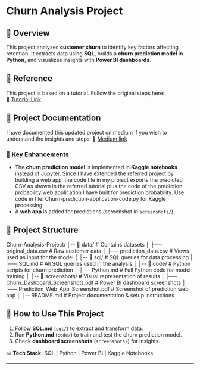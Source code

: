 # Churn Analysis Project  

## 📌 Overview  
This project analyzes **customer churn** to identify key factors affecting retention. It extracts data using **SQL**, builds a **churn prediction model in Python**, and visualizes insights with **Power BI dashboards**.  

## 📌 Reference  
This project is based on a tutorial. Follow the original steps here:  
🔗 [Tutorial Link](https://pivotalstats.com/end-end-churn-analysis-portfolio-project/)  
## 📌 Project Documentation  
I have documented this updated project on medium if you wish to understand the insights and steps: 
🔗 [Medium link](https://medium.com/@addytalpade9/end-to-end-churn-prediction-sql-power-bi-ml-an-interactive-web-app-for-churn-probability-fe77d354dbeb)  

### 🔹 **Key Enhancements**  
- The **churn prediction model** is implemented in **Kaggle notebooks** instead of Jupyter. Since I have extended the referred project by building a web app, the code file in my project exports the predicted CSV as shown in the referred tutorial plus the code of the prediction probability web application I have built for prediction probability. Use code in file: Churn-prediction-application-code.py for Kaggle processing.
- A **web app** is added for predictions (screenshot in `screenshots/`).  

## 📂 **Project Structure**  
Churn-Analysis-Project/ │-- 📂 data/ # Contains datasets │ ├── original_data.csv # Raw customer data │ ├── prediction_data.csv # Views used as input for the model │ │-- 📂 sql/ # SQL queries for data processing │ ├── SQL.md # All SQL queries used in the analysis │ │-- 📂 code/ # Python scripts for churn prediction │ ├── Python.md # Full Python code for model training │ │-- 📂 screenshots/ # Visual representation of results │ ├── Churn_Dashboard_Screenshots.pdf # Power BI dashboard screenshots │ ├── Prediction_Web_App_Screenshot.pdf # Screenshot of prediction web app │ │-- README.md # Project documentation & setup instructions

## 🚀 **How to Use This Project**  
1. Follow **SQL.md** (`sql/`) to extract and transform data.  
2. Run **Python.md** (`code/`) to train and test the churn prediction model.  
3. Check **dashboard screenshots** (`screenshots/`) for insights.  

📊 **Tech Stack:** SQL | Python | Power BI | Kaggle Notebooks  

---
